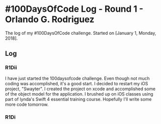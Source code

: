 # #100DaysOfCode Log - Round 1 - Orlando G. Rodriguez

The log of my #100DaysOfCode challenge. Started on [January 1, Monday, 2018].

## Log

### R1Dii
I have just started the 100daysofcode challenge. Even though not much coding was accomplished, it's a good start. I decided to restart my iOS project, "Swayter". I created the project on xcode and accomplished some of the object model for the application. I brushed up on iOS classes using part of lynda's Swift 4 essential training course. Hopefully I'll write some more code tomorrow.

### R1Di
